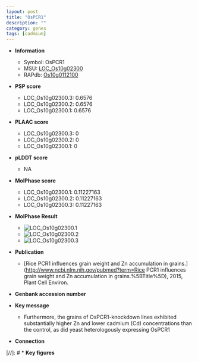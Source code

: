 ```yaml
---
layout: post
title: "OsPCR1"
description: ""
category: genes
tags: [cadmium]
---
```


* **Information**  
    + Symbol: OsPCR1  
    + MSU: [LOC_Os10g02300](http://rice.plantbiology.msu.edu/cgi-bin/ORF_infopage.cgi?orf=LOC_Os10g02300)  
    + RAPdb: [Os10g0112100](http://rapdb.dna.affrc.go.jp/viewer/gbrowse_details/irgsp1?name=Os10g0112100)  

* **PSP score**  
    + LOC_Os10g02300.3: 0.6576 
    + LOC_Os10g02300.2: 0.6576 
    + LOC_Os10g02300.1: 0.6576 

* **PLAAC score**  
    + LOC_Os10g02300.3: 0 
    + LOC_Os10g02300.2: 0 
    + LOC_Os10g02300.1: 0 

* **pLDDT score**
    + NA


* **MolPhase score**
    + LOC_Os10g02300.1: 0.11227163
    + LOC_Os10g02300.2: 0.11227163
    + LOC_Os10g02300.3: 0.11227163

* **MolPhase Result**
    + ![LOC_Os10g02300.1](https://304243504.github.io/Pictures/LOC_Os10g/LOC_Os10g02300.1.png)
    + ![LOC_Os10g02300.2](https://304243504.github.io/Pictures/LOC_Os10g/LOC_Os10g02300.2.png)
    + ![LOC_Os10g02300.3](https://304243504.github.io/Pictures/LOC_Os10g/LOC_Os10g02300.3.png)

* **Publication**  
    + [Rice PCR1 influences grain weight and Zn accumulation in grains.](http://www.ncbi.nlm.nih.gov/pubmed?term=Rice PCR1 influences grain weight and Zn accumulation in grains.%5BTitle%5D), 2015, Plant Cell Environ.

* **Genbank accession number**  

* **Key message**  
    + Furthermore, the grains of OsPCR1-knockdown lines exhibited substantially higher Zn and lower cadmium (Cd) concentrations than the control, as did yeast heterologously expressing OsPCR1

* **Connection**  

[//]: # * **Key figures**  


